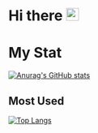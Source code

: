 <h1>
  Hi there
  <img src="https://em-content.zobj.net/source/microsoft-teams/363/waving-hand_1f44b.png" width=25 />
</h1>

# My Stat
[![Anurag's GitHub stats](https://github-readme-stats.vercel.app/api?username=found-cake&count_private=true&hide=issues)](#)

## Most Used
[![Top Langs](https://github-readme-stats.vercel.app/api/top-langs/?username=found-cake&layout=compact&langs_count=6)](#)
